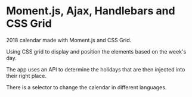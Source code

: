 # Moment.js, Ajax, Handlebars and CSS Grid

2018 calendar made with Moment.js and CSS Grid.

Using CSS grid to display and position the elements based on the week's day.

The app uses an API to determine the holidays that are then injected into their right place.

There is a selector to change the calendar in different languages.
